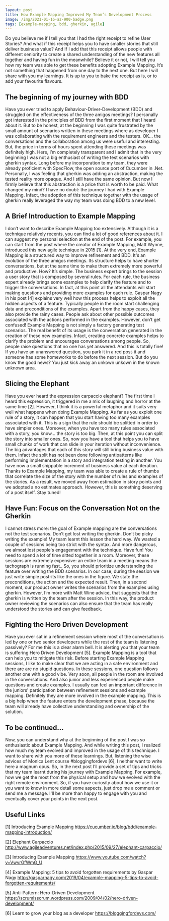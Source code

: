 ```yaml
---
layout: post
title: How Example Mapping Improved My Team’s Development Process
image: /img/2021-01-16-az-900-badge.png
tags: [example-mapping, bdd, gherkin, agile]
---
```

Do you believe me if I tell you that I had the right receipt to refine User Stories? And what if this receipt helps you to have smaller stories that still deliver business value? And If I add that this receipt allows people with different seniority to create a shared understanding of the new features all together and having fun in the meanwhile? Believe it or not, I will tell you how my team was able to get these benefits adopting Example Mapping. It’s not something that happened from one day to the next one. But here I will share with you my learnings. It is up to you to bake the receipt as is, or to add your favourite flavours.

## The beginning of my journey with BDD

Have you ever tried to apply Behaviour-Driver-Development (BDD) and struggled on the effectiveness of the three amigos meetings? I personally got interested in the principles of BDD from the first moment that I heard about it. But to be honest, at the beginning I was quite frustrated by the small amount of scenarios written in these meetings where as developer I was collaborating with the requirement engineers and the testers. OK… the conversations and the collaboration among us were useful and interesting. But, the price in terms of hours spent attending these meetings was definitely high. 
Here, I’m completely transparent and I admit that in the very beginning I was not a big enthusiast of writing the test scenarios with gherkin syntax. Long before my incorporation to my team, they were already proficient with SpecFlow, the open source port of Cucumber in .Net. Personally, I was feeling that gherkin was adding an abstraction, making the tested reality more opaque. And I still have the same opinion. But now I firmly believe that this abstraction is a price that is worth to be paid. What changed my mind? I have no doubt: the journey I had with Example Mapping. Infact, the adoption of this technique together with the usage of gherkin really leveraged the way my team was doing BDD to a new level.

## A Brief Introduction to Example Mapping

I don’t want to describe Example Mapping too extensively. Although it is a technique relatively recents, you can find a lot of good references about it. I can suggest my personal selection at the end of the post. For example, you can start from the post where the creator of Example Mapping, Matt Wynne, introduced this new agile technique in 2015 [1]. 
At the very end, Example Mapping is a structured way to improve refinement and BDD. It's an evolution of the three amigos meetings. Its structure helps to have shorter conversations, but at the same time to make them extremely more powerful and productive. How? It’s simple. The business expert brings to the session a user story that is composed by several rules. For each rule, the business expert already brings some examples to help clarify the feature and to trigger the conversations. In fact, at this point all the attendants will start making questions and providing more examples for each rule. Gaspar Nagy in his post [4] explains very well how this process helps to exploit all the hidden aspects of a feature. Typically people in the room start challenging data and preconditions of the examples. Apart from the happy cases, they also provide the rainy cases. People ask about other possible outcomes associated with the actions performed in the examples. However, don’t get confused! Example Mapping is not simply a factory generating test scenarios. The real benefit of its usage is the conversation generated in the creation of these new examples.  Infact, creating concrete examples helps to clarify the problem and encourages conversations among people. So, people raise questions that no one has yet answered. And this is totally fine! If you have an unanswered question, you park it in a red post-it and someone has some homeworks to do before the next session. But do you know the good news? You just kick away an unkown unkown in the known unknown area.

## Slicing the Elephant
Have you ever heard the expression carpaccio elephant? The first time I heard this expression, it triggered in me a mix of laughing and horror at the same time [2]. However, I think it is a powerful metaphor and it suits very well what happens when doing Example Mapping.
As far as you exploit one rule of a story, it can happen that you start having too many examples associated with it. This is a sign that the rule should be splitted in order to have simpler ones. Moreover, when you have too many rules associated with a story, you know... the story is too big. Then, at this point you can split the story into smaller ones. So, now you have a tool that helps you to have small chunks of work that can slide in your iteration without inconvenience. The big advantages that each of this story will still bring business value with them. Infact the split has not been done following antipatterns like performing implementation in a story and integration testing in another. You have now a small shippable increment of business value at each iteration.
Thanks to Example Mapping, my team was able to create a rule of thumbs that correlate the size of the story with the number of rules and examples of the stories. As a result, we moved away from estimation in story points and we adopted a no estimates approach. However, this is something deserving of a post itself. Stay tuned!  


## Have Fun: Focus on the Conversation Not on the Gherkin
I cannot stress more: the goal of Example mapping are the conversations not the test scenarios.
Don’t get lost writing the gherkin. Don’t be picky writing the example! 
My team learnt this lesson the hard way. We wasted a couple of sessions being too strict with the syntax. And more dangerous, we almost lost people's engagement with the technique. Have fun! You need to spend a lot of time sitted together in a room. Moreover, these sessions are extremely expensive: an entire team in a meeting means the tachograph is running fast..
So, you should prioritize understanding the feature over writing the BDD scenarios.
In our case, during the session we just write simple post-its like the ones in the figure. We state the preconditions, the action and the expected result. Then, in a second moment, our product owner writes the scenarios from the examples using gherkin. However, I’m more with Matt Wine advice, that suggests that the gherkin is written by the team after the session. In this way, the product owner reviewing the scenarios can also ensure that the team has really understood the stories and can give feedback.


## Fighting the Hero Driven Development
Have you ever sat in a refinement session where most of the conversation is led by one or two senior developers while the rest of the team is listening passively? For me this is a clear alarm bell. It is alerting you that your team is suffering Hero Driven Development [5]. Example Mapping is a tool that can help you to mitigate this risk.
Before starting Example Mapping sessions, I like to make clear that we are acting in a safe environment and there are are no stupid questions. In these sessions, one question follows another one with a good vibe. Very soon, all people in the room are involved in the conversations. And also junior and less experienced people make questions and create examples. I usually can feel an important difference in the juniors' participation between refinement sessions and example mapping. Definitely they are more involved in the example mapping. This is a big help when the feature enters the development phase, because the team will already have collective understanding and ownership of the solution.

## To be continued...
Now, you can understand why at the beginning of the post I was so enthusiastic about Example Mapping. And while writing this post, I realized how much my team evolved and improved in the usage of this technique. I want to share with you more of these learnings. But, listening the wise advices of Monica Lent course #bloggingfordevs [6], I neither want to write here a magnum opus. So, in the next post I’ll provide a set of tips and tricks that my team learnt during his journey with Example Mapping. For example, how we get the most from the physical setup and how we evolved with the right remote environment. So, if you have curiosity about how we use it or you want to know in more detail some aspects, just drop me a comment or send me a message. I'll be more than happy to engage with you and eventually cover your points in the next post.

## Useful Links
[1] Introducing Example Mapping
https://cucumber.io/blog/bdd/example-mapping-introduction/

[2] Elephant Carpaccio
http://www.agileadventures.net/index.php/2015/09/27/elephant-carpaccio/

[3] Introducing Example Mapping
https://www.youtube.com/watch?v=VwvrGfWmG_U

[4] Example Mapping: 5 tips to avoid forgotten requirements by Gaspar Nagy
http://gasparnagy.com/2019/04/example-mapping-5-tips-to-avoid-forgotten-requirements/

[5] Anti-Pattern: Hero-Driven Development
https://scrumisscrum.wordpress.com/2009/04/02/hero-driven-development/

[6] Learn to grow your blog as a developer
https://bloggingfordevs.com/
